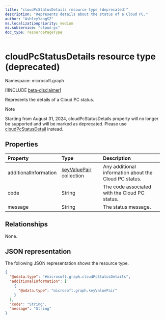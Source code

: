 ```yaml
---
title: "cloudPcStatusDetails resource type (deprecated)"
description: "Represents details about the status of a Cloud PC."
author: "AshleyYangSZ"
ms.localizationpriority: medium
ms.subservice: "cloud-pc"
doc_type: resourcePageType
---
```


# cloudPcStatusDetails resource type (deprecated)

Namespace: microsoft.graph

[!INCLUDE [beta-disclaimer](../../includes/beta-disclaimer.md)]

Represents the details of a Cloud PC status.

> [!NOTE]
> Starting from August 31, 2024, cloudPcStatusDetails property will no longer be supported and will be marked as deprecated. Please use [cloudPcStatusDetail](../resources/cloudpcstatusdetail.md) instead.

## Properties

|Property|Type|Description|
|:---|:---|:---|
|additionalInformation|[keyValuePair](../resources/keyvaluepair.md) collection|Any additional information about the Cloud PC status.|
|code|String|The code associated with the Cloud PC status.|
|message|String|The status message.|

## Relationships

None.

## JSON representation

The following JSON representation shows the resource type.
<!-- {
  "blockType": "resource",
  "@odata.type": "microsoft.graph.cloudPcStatusDetails",
  "openType": false
}
-->

``` json
{
  "@odata.type": "#microsoft.graph.cloudPcStatusDetails",
  "additionalInformation": [
    {
      "@odata.type": "microsoft.graph.keyValuePair"
    }
  ],
  "code": "String",
  "message": "String"
}
```
